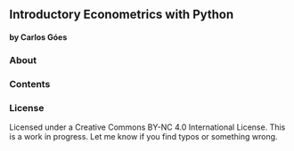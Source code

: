 ## Introductory Econometrics with Python
#### by Carlos Góes

### About

### Contents

### License

Licensed under a Creative Commons BY-NC 4.0 International License. This is a work in progress. Let me know if you find typos or something wrong.
